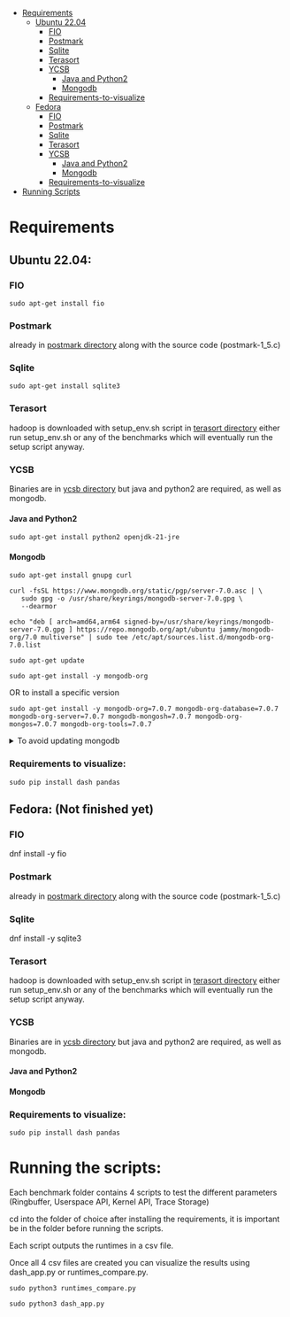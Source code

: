 - [Requirements](#Requirements)
  - [Ubuntu 22.04](#Ubuntu-22.04)
    - [FIO](#ubuntu-22.04-fio)
    - [Postmark](#ubuntu-22.04-postmark)
    - [Sqlite](#ubuntu-22.04-sqlite)
    - [Terasort](#ubuntu-22.04-terasort)
    - [YCSB](#ubuntu-22.04-ycsb)
      - [Java and Python2](#ubuntu-22.04-java-python2)
      - [Mongodb](#ubuntu-22.04-mongodb)
    - [Requirements-to-visualize](#ubuntu-22.04-vis-req)
  - [Fedora](#Fedora)
    - [FIO](#fedora-fio)
    - [Postmark](#fedora-postmark)
    - [Sqlite](#fedora-sqlite)
    - [Terasort](#fedora-terasort)
    - [YCSB](#fedora-ycsb)
      - [Java and Python2](#fedora-java-python2)
      - [Mongodb](#fedora-mongodb)
    - [Requirements-to-visualize](#fedora-vis-req)
- [Running Scripts](#running-scripts)


# Requirements
## Ubuntu 22.04: <a id="ubuntu-22.04"></a>

### FIO <a id="ubuntu-22.04-fio"></a>
```
sudo apt-get install fio
```
### Postmark <a id="ubuntu-22.04-postmark"></a>
already in [postmark directory](postmark_tests/postmark/) along with the source code (postmark-1_5.c)

### Sqlite <a id="ubuntu-22.04-sqlite"></a>
```
sudo apt-get install sqlite3
```

### Terasort <a id="ubuntu-22.04-terasort"></a>
hadoop is downloaded with setup_env.sh script in [terasort directory](terasort_tests/terasort_datadir)
either run setup_env.sh or any of the benchmarks which will eventually run the setup script anyway.

### YCSB <a id="ubuntu-22.04-ycsb"></a>
Binaries are in [ycsb directory](ycsb_tests/ycsb_datadir/) but java and python2 are required, as well as mongodb.
#### Java and Python2 <a id="ubuntu-22.04-java-python2"></a>
```
sudo apt-get install python2 openjdk-21-jre
```
#### Mongodb <a id="ubuntu-22.04-mongodb"></a>

```
sudo apt-get install gnupg curl
```
```
curl -fsSL https://www.mongodb.org/static/pgp/server-7.0.asc | \
   sudo gpg -o /usr/share/keyrings/mongodb-server-7.0.gpg \
   --dearmor
```
```
echo "deb [ arch=amd64,arm64 signed-by=/usr/share/keyrings/mongodb-server-7.0.gpg ] https://repo.mongodb.org/apt/ubuntu jammy/mongodb-org/7.0 multiverse" | sudo tee /etc/apt/sources.list.d/mongodb-org-7.0.list 
```
```
sudo apt-get update
```
```
sudo apt-get install -y mongodb-org
```
OR to install a specific version

```
sudo apt-get install -y mongodb-org=7.0.7 mongodb-org-database=7.0.7 mongodb-org-server=7.0.7 mongodb-mongosh=7.0.7 mongodb-org-mongos=7.0.7 mongodb-org-tools=7.0.7
```
<details>
  <summary>To avoid updating mongodb </summary>
    echo "mongodb-org hold" | sudo dpkg --set-selections
    echo "mongodb-org-database hold" | sudo dpkg --set-selections
    echo "mongodb-org-server hold" | sudo dpkg --set-selections
    echo "mongodb-mongosh hold" | sudo dpkg --set-selections
    echo "mongodb-org-mongos hold" | sudo dpkg --set-selections
    echo "mongodb-org-tools hold" | sudo dpkg --set-selections
</details>

### Requirements to visualize: <a id="ubuntu-22.04-vis-req"></a>

```
sudo pip install dash pandas
```

## Fedora: (Not finished yet) <a id="fedora"></a>

### FIO <a id="fedora-fio"></a>
dnf install -y fio

### Postmark <a id="fedora-postmark"></a>
already in [postmark directory](postmark_tests/postmark/) along with the source code (postmark-1_5.c)

### Sqlite <a id="fedora-sqlite"></a>
dnf install -y sqlite3

### Terasort <a id="fedora-terasort"></a>
hadoop is downloaded with setup_env.sh script in [terasort directory](terasort_tests/terasort_datadir)
either run setup_env.sh or any of the benchmarks which will eventually run the setup script anyway.

### YCSB <a id="fedora-ycsb"></a>
Binaries are in [ycsb directory](ycsb_tests/ycsb_datadir/) but java and python2 are required, as well as mongodb.
#### Java and Python2 <a id="fedora-java-python2"></a>

#### Mongodb <a id="fedora-mongodb"></a>

### Requirements to visualize: <a id="fedora-vis-req"></a>

```
sudo pip install dash pandas
```
# Running the scripts: <a id="running-scripts"></a>

Each benchmark folder contains 4 scripts to test the different parameters (Ringbuffer, Userspace API, Kernel API, Trace Storage)

cd into the folder of choice after installing the requirements, it is important be in the folder before running the scripts.

Each script outputs the runtimes in a csv file.

Once all 4 csv files are created you can visualize the results using dash_app.py or runtimes_compare.py.

```
sudo python3 runtimes_compare.py
```

```
sudo python3 dash_app.py
```
